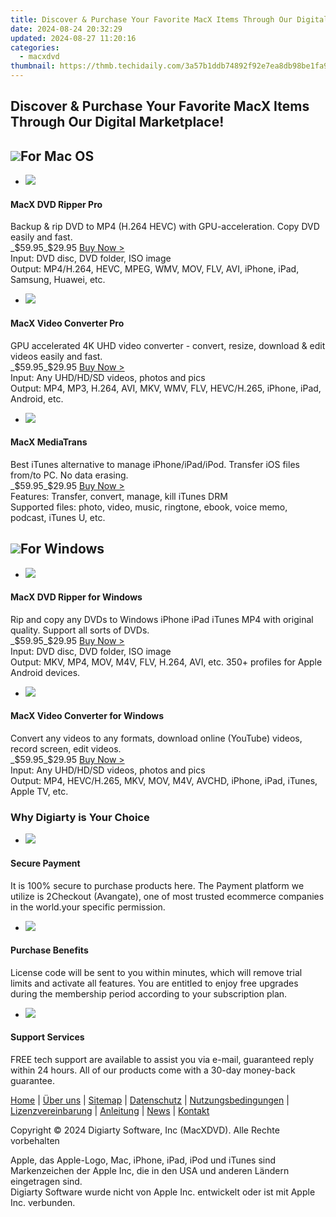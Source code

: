 ```yaml
---
title: Discover & Purchase Your Favorite MacX Items Through Our Digital Marketplace!
date: 2024-08-24 20:32:29
updated: 2024-08-27 11:20:16
categories:
  - macxdvd
thumbnail: https://thmb.techidaily.com/3a57b1ddb74892f92e7ea8db98be1fa90b1375e9f535e64688bd677d4ca59d83.jpg
---
```


## Discover & Purchase Your Favorite MacX Items Through Our Digital Marketplace!

## ![](https://www.macxdvd.com/image-style/buy-nineteen/mac-rainbow.png)For Mac OS

* ![](https://www.macxdvd.com/image-style/series-update/box-drp.png)  
#### MacX DVD Ripper Pro  
Backup & rip DVD to MP4 (H.264 HEVC) with GPU-acceleration. Copy DVD easily and fast.  
_$59.95_$29.95 [Buy Now >](https://tools.techidaily.com/macxdvd/products/)  
Input: DVD disc, DVD folder, ISO image  
Output: MP4/H.264, HEVC, MPEG, WMV, MOV, FLV, AVI, iPhone, iPad, Samsung, Huawei, etc.
* ![](https://www.macxdvd.com/image-style/series-update/box-vcp.png)  
#### MacX Video Converter Pro  
GPU accelerated 4K UHD video converter - convert, resize, download & edit videos easily and fast.  
_$59.95_$29.95 [Buy Now >](https://tools.techidaily.com/macxdvd/products/)  
Input: Any UHD/HD/SD videos, photos and pics  
Output: MP4, MP3, H.264, AVI, MKV, WMV, FLV, HEVC/H.265, iPhone, iPad, Android, etc.
* ![](https://www.macxdvd.com/image-style/series-update/box-mediatrans.png)  
#### MacX MediaTrans  
Best iTunes alternative to manage iPhone/iPad/iPod. Transfer iOS files from/to PC. No data erasing.  
_$59.95_$29.95 [Buy Now >](https://tools.techidaily.com/macxdvd/products/)  
Features: Transfer, convert, manage, kill iTunes DRM  
Supported files: photo, video, music, ringtone, ebook, voice memo, podcast, iTunes U, etc.


## ![](https://www.macxdvd.com/image-style/buy-nineteen/win-rainbow.png)For Windows

* ![](https://www.macxdvd.com/image-style/series-update/box-macdrp.png)  
#### MacX DVD Ripper for Windows  
Rip and copy any DVDs to Windows iPhone iPad iTunes MP4 with original quality. Support all sorts of DVDs.  
_$59.95_$29.95 [Buy Now >](https://tools.techidaily.com/macxdvd/products/)  
Input: DVD disc, DVD folder, ISO image  
Output: MKV, MP4, MOV, M4V, FLV, H.264, AVI, etc. 350+ profiles for Apple Android devices.
* ![](https://www.macxdvd.com/image-style/series-update/box-macvcp.png)  
#### MacX Video Converter for Windows  
Convert any videos to any formats, download online (YouTube) videos, record screen, edit videos.  
_$59.95_$29.95 [Buy Now >](https://tools.techidaily.com/macxdvd/products/)  
Input: Any UHD/HD/SD videos, photos and pics  
Output: MP4, HEVC/H.265, MKV, MOV, M4V, AVCHD, iPhone, iPad, iTunes, Apple TV, etc.


### Why Digiarty is Your Choice

* ![](https://www.macxdvd.com/image-style/buy-nineteen/icon-1.png)  
#### Secure Payment  
It is 100% secure to purchase products here. The Payment platform we utilize is 2Checkout (Avangate), one of most trusted ecommerce companies in the world.your specific permission.
* ![](https://www.macxdvd.com/image-style/buy-nineteen/icon-2.png)  
#### Purchase Benefits  
License code will be sent to you within minutes, which will remove trial limits and activate all features. You are entitled to enjoy free upgrades during the membership period according to your subscription plan.
* ![](https://www.macxdvd.com/image-style/buy-nineteen/icon-3.png)  
#### Support Services  
FREE tech support are available to assist you via e-mail, guaranteed reply within 24 hours. All of our products come with a 30-day money-back guarantee.


[Home](https://tools.techidaily.com/macxdvd/products/) | [Über uns](https://tools.techidaily.com/macxdvd/products/) | [Sitemap](https://tools.techidaily.com/macxdvd/products/) | [Datenschutz](https://tools.techidaily.com/macxdvd/products/) | [Nutzungsbedingungen](https://tools.techidaily.com/macxdvd/products/) | [Lizenzvereinbarung](https://tools.techidaily.com/macxdvd/products/) | [Anleitung](https://tools.techidaily.com/macxdvd/products/) | [News](https://tools.techidaily.com/macxdvd/products/) | [Kontakt](https://tools.techidaily.com/macxdvd/products/)

Copyright © 2024 Digiarty Software, Inc (MacXDVD). Alle Rechte vorbehalten

Apple, das Apple-Logo, Mac, iPhone, iPad, iPod und iTunes sind Markenzeichen der Apple Inc, die in den USA und anderen Ländern eingetragen sind.   
Digiarty Software wurde nicht von Apple Inc. entwickelt oder ist mit Apple Inc. verbunden.

<ins class="adsbygoogle"
     style="display:block"
     data-ad-format="autorelaxed"
     data-ad-client="ca-pub-7571918770474297"
     data-ad-slot="1223367746"></ins>



<ins class="adsbygoogle"
     style="display:block"
     data-ad-client="ca-pub-7571918770474297"
     data-ad-slot="8358498916"
     data-ad-format="auto"
     data-full-width-responsive="true"></ins>
